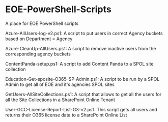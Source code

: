 # EOE-PowerShell-Scripts
A place for EOE PowerShell scripts

Azure-AllUsers-log-v2.ps1:     A script to put users in correct Agency buckets based on Department = Agency

Azure-CleanUp-AllUsers.ps1:     A script to remove inactive users from the corresponding agency buckets

ContentPanda-setup.ps1:     A script to add Content Panda to a SPOL site collection

Education-Get-sposite-O365-SP-Admin.ps1:     A script to be run by a SPOL Admin to get all of EOE and it's agencies SPOL sites

GetUsers-AllSiteCollections.ps1:     A script that allows to get all the users for all the Site Collections in a SharePoint Online Tenant

User-GCC-License-Report-List-G3-v2.ps1:     This script gets all users and returns their O365 license data to a SharePoint Online List

